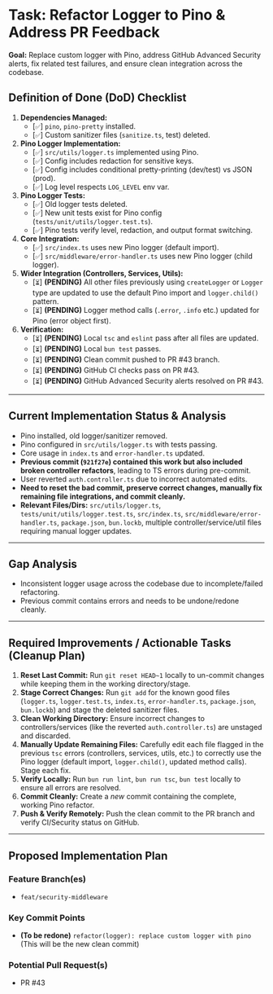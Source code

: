 # Task: Refactor Logger to Pino & Address PR Feedback

**Goal:** Replace custom logger with Pino, address GitHub Advanced Security alerts, fix related test failures, and ensure clean integration across the codebase.

## Definition of Done (DoD) Checklist
1.  **Dependencies Managed:**
    *   [`✅`] `pino`, `pino-pretty` installed.
    *   [`✅`] Custom sanitizer files (`sanitize.ts`, test) deleted.
2.  **Pino Logger Implementation:**
    *   [`✅`] `src/utils/logger.ts` implemented using Pino.
    *   [`✅`] Config includes redaction for sensitive keys.
    *   [`✅`] Config includes conditional pretty-printing (dev/test) vs JSON (prod).
    *   [`✅`] Log level respects `LOG_LEVEL` env var.
3.  **Pino Logger Tests:**
    *   [`✅`] Old logger tests deleted.
    *   [`✅`] New unit tests exist for Pino config (`tests/unit/utils/logger.test.ts`).
    *   [`✅`] Pino tests verify level, redaction, and output format switching.
4.  **Core Integration:**
    *   [`✅`] `src/index.ts` uses new Pino logger (default import).
    *   [`✅`] `src/middleware/error-handler.ts` uses new Pino logger (child logger).
5.  **Wider Integration (Controllers, Services, Utils):**
    *   [`⏳`] **(PENDING)** All other files previously using `createLogger` or `Logger` type are updated to use the default Pino import and `logger.child()` pattern.
    *   [`⏳`] **(PENDING)** Logger method calls (`.error`, `.info` etc.) updated for Pino (error object first).
6.  **Verification:**
    *   [`⏳`] **(PENDING)** Local `tsc` and `eslint` pass after all files are updated.
    *   [`⏳`] **(PENDING)** Local `bun test` passes.
    *   [`⏳`] **(PENDING)** Clean commit pushed to PR #43 branch.
    *   [`⏳`] **(PENDING)** GitHub CI checks pass on PR #43.
    *   [`⏳`] **(PENDING)** GitHub Advanced Security alerts resolved on PR #43.

---

## Current Implementation Status & Analysis
*   Pino installed, old logger/sanitizer removed.
*   Pino configured in `src/utils/logger.ts` with tests passing.
*   Core usage in `index.ts` and `error-handler.ts` updated.
*   **Previous commit (`921f27e`) contained this work but also included broken controller refactors**, leading to TS errors during pre-commit.
*   User reverted `auth.controller.ts` due to incorrect automated edits.
*   **Need to reset the bad commit, preserve correct changes, manually fix remaining file integrations, and commit cleanly.**
*   **Relevant Files/Dirs:** `src/utils/logger.ts`, `tests/unit/utils/logger.test.ts`, `src/index.ts`, `src/middleware/error-handler.ts`, `package.json`, `bun.lockb`, multiple controller/service/util files requiring manual logger updates.

---

## Gap Analysis
*   Inconsistent logger usage across the codebase due to incomplete/failed refactoring.
*   Previous commit contains errors and needs to be undone/redone cleanly.

---

## Required Improvements / Actionable Tasks (Cleanup Plan)
1.  **Reset Last Commit:** Run `git reset HEAD~1` locally to un-commit changes while keeping them in the working directory/stage.
2.  **Stage Correct Changes:** Run `git add` for the known good files (`logger.ts`, `logger.test.ts`, `index.ts`, `error-handler.ts`, `package.json`, `bun.lockb`) and stage the deleted sanitizer files.
3.  **Clean Working Directory:** Ensure incorrect changes to controllers/services (like the reverted `auth.controller.ts`) are unstaged and discarded.
4.  **Manually Update Remaining Files:** Carefully edit each file flagged in the previous `tsc` errors (controllers, services, utils, etc.) to correctly use the Pino logger (default import, `logger.child()`, updated method calls). Stage each fix.
5.  **Verify Locally:** Run `bun run lint`, `bun run tsc`, `bun test` locally to ensure all errors are resolved.
6.  **Commit Cleanly:** Create a *new* commit containing the complete, working Pino refactor.
7.  **Push & Verify Remotely:** Push the clean commit to the PR branch and verify CI/Security status on GitHub.

---

## Proposed Implementation Plan

### Feature Branch(es)
*   `feat/security-middleware`

### Key Commit Points
*   **(To be redone)** `refactor(logger): replace custom logger with pino` (This will be the new clean commit)

### Potential Pull Request(s)
*   PR #43 
